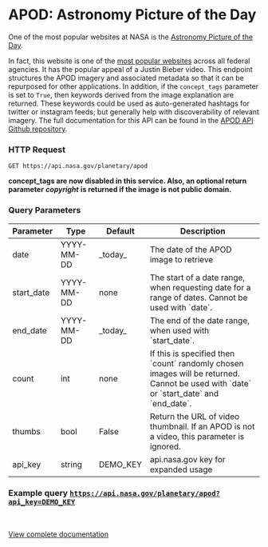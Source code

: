 APOD: Astronomy Picture of the Day
====

One of the most popular websites at NASA is the [Astronomy Picture of the Day](http://apod.nasa.gov/apod/astropix.html).

In fact, this website is one of the [most popular websites](https://analytics.usa.gov) across all federal agencies. It has the popular appeal of a Justin Bieber video. This endpoint structures the APOD imagery and associated metadata so that it can be repurposed for other applications. In addition, if the `concept_tags` parameter is set to `True`, then keywords derived from the image explanation are returned. These keywords could be used as auto-generated hashtags for twitter or instagram feeds; but generally help with discoverability of relevant imagery. The full documentation for this API can be found in the [APOD API Github repository](https://github.com/nasa/apod-api).

### HTTP Request

`GET https://api.nasa.gov/planetary/apod`

**concept_tags are now disabled in this service. Also, an optional return parameter** _**copyright**_ **is returned if the image is not public domain.**

### Query Parameters

| Parameter | Type | Default | Description |
| --- | --- | --- | --- |
| date | YYYY-MM-DD | \_today\_ | The date of the APOD image to retrieve |
| start_date | YYYY-MM-DD | none | The start of a date range, when requesting date for a range of dates. Cannot be used with \`date\`. |
| end_date | YYYY-MM-DD | \_today\_ | The end of the date range, when used with \`start_date\`. |
| count | int | none | If this is specified then \`count\` randomly chosen images will be returned. Cannot be used with \`date\` or \`start\_date\` and \`end\_date\`. |
| thumbs | bool | False | Return the URL of video thumbnail. If an APOD is not a video, this parameter is ignored. |
| api_key | string | DEMO_KEY | api.nasa.gov key for expanded usage |

### Example query [`https://api.nasa.gov/planetary/apod?api_key=DEMO_KEY`](https://api.nasa.gov/planetary/apod?api_key=DEMO_KEY)

﻿  

[View complete documentation](https://www.postman.com/miguelolave/documentation/3419756-125f35e6-d0cb-4c30-885d-c239a5c8b3d8)